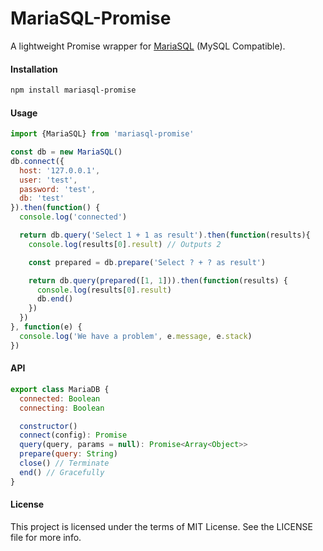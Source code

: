 MariaSQL-Promise
==============
A lightweight Promise wrapper for [MariaSQL](1) (MySQL Compatible).

#### Installation

```bash
npm install mariasql-promise
```

#### Usage
```js
import {MariaSQL} from 'mariasql-promise'

const db = new MariaSQL()
db.connect({
  host: '127.0.0.1',
  user: 'test',
  password: 'test',
  db: 'test'
}).then(function() {
  console.log('connected')

  return db.query('Select 1 + 1 as result').then(function(results){
    console.log(results[0].result) // Outputs 2

    const prepared = db.prepare('Select ? + ? as result')

    return db.query(prepared([1, 1])).then(function(results) {
      console.log(results[0].result)
      db.end()
    })
  })
}, function(e) {
  console.log('We have a problem', e.message, e.stack)
})
```

#### API
```js
export class MariaDB {
  connected: Boolean
  connecting: Boolean

  constructor()
  connect(config): Promise
  query(query, params = null): Promise<Array<Object>>
  prepare(query: String)
  close() // Terminate
  end() // Gracefully
}
```
#### License

This project is licensed under the terms of MIT License. See the LICENSE file for more info.

[1]:https://github.com/mscdex/node-mariasql
